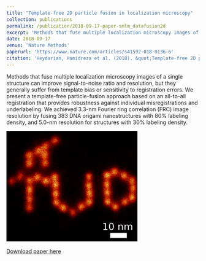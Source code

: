 ```yaml
---
title: "Template-free 2D particle fusion in localization microscopy"
collection: publications
permalink: /publication/2018-09-17-paper-smlm_datafusion2d
excerpt: 'Methods that fuse multiple localization microscopy images of a single structure can improve signal-to-noise ratio and resolution, but they generally suffer from template bias or sensitivity to registration errors. We present a template-free particle-fusion approach based on an all-to-all registration that provides robustness against individual misregistrations and underlabeling. We achieved 3.3-nm Fourier ring correlation (FRC) image resolution by fusing 383 DNA origami nanostructures with 80% labeling density, and 5.0-nm resolution for structures with 30% labeling density.'
date: 2018-09-17
venue: 'Nature Methods'
paperurl: 'https://www.nature.com/articles/s41592-018-0136-6'
citation: 'Heydarian, Hamidreza et al. (2018). &quot;Template-free 2D particle fusion in localization microscopy.&quot; <i>Nature Methods</i>. 15.'
---
```

Methods that fuse multiple localization microscopy images of a single structure can improve signal-to-noise ratio and resolution, but they generally suffer from template bias or sensitivity to registration errors. We present a template-free particle-fusion approach based on an all-to-all registration that provides robustness against individual misregistrations and underlabeling. We achieved 3.3-nm Fourier ring correlation (FRC) image resolution by fusing 383 DNA origami nanostructures with 80% labeling density, and 5.0-nm resolution for structures with 30% labeling density.

![TU logo](TUD_origami.png)

[Download paper here](https://www.nature.com/articles/s41592-018-0136-6)

